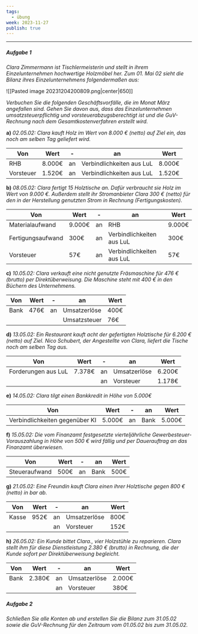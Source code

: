 ```yaml
---
tags:
  - übung
week: 2023-11-27
publish: true
---
```

***
##### Aufgabe 1
*Clara Zimmermann ist Tischlermeisterin und stellt in ihrem Einzelunternehmen hochwertige Holzmöbel her. Zum 01. Mai 02 sieht die Bilanz ihres Einzelunternehmens folgendermaßen aus:*

![[Pasted image 20231204200809.png|center|650]]

*Verbuchen Sie die folgenden Geschäftsvorfälle, die im Monat März angefallen sind. Gehen Sie davon aus, dass das Einzelunternehmen umsatzsteuerpflichtig und vorsteuerabzugsberechtigt ist und die GuV-Rechnung nach dem Gesamtkostenverfahren erstellt wird.*

**a)**
*02.05.02: Clara kauft Holz im Wert von 8.000 € (netto) auf Ziel ein, das noch am selben Tag geliefert wird.*

| Von       | Wert   | -   | an                        | Wert   |
| --------- | ------ | --- | ------------------------- | ------ |
| RHB       | 8.000€ | an  | Verbindlichkeiten aus LuL | 8.000€ |
| Vorsteuer | 1.520€ | an  | Verbindlichkeiten aus LuL | 1.520€ |

**b)**
*08.05.02: Clara fertigt 15 Holztische an. Dafür verbraucht sie Holz im Wert von 9.000 €. Außerdem stellt ihr Stromanbieter Clara 300 € (netto) für den in der Herstellung genutzten Strom in Rechnung (Fertigungskosten).*

| Von               | Wert   | -   | an                        | Wert   |
| ----------------- | ------ | --- | ------------------------- | ------ |
| Materialaufwand   | 9.000€ | an  | RHB                       | 9.000€ |
| Fertigungsaufwand | 300€   | an  | Verbindlichkeiten aus LuL | 300€   |
| Vorsteuer         | 57€    | an  | Verbindlichkeiten aus LuL | 57€    | 

**c)**
*10.05.02: Clara verkauft eine nicht genutzte Fräsmaschine für 476 € (brutto) per Direktüberweisung. Die Maschine steht mit 400 € in den Büchern des Unternehmens.*

| Von  | Wert | -   | an           | Wert |
| ---- | ---- | --- | ------------ | ---- |
| Bank | 476€ | an  | Umsatzerlöse | 400€ |
|      |      |     | Umsatzsteuer | 76€  | 

**d)**
*13.05.02: Ein Restaurant kauft acht der gefertigten Holztische für 6.200 € (netto) auf Ziel. Nico Schubert, der Angestellte von Clara, liefert die Tische noch am selben Tag aus.*

| Von                 | Wert   | -   | an           | Wert   |
| ------------------- | ------ | --- | ------------ | ------ |
| Forderungen aus LuL | 7.378€ | an  | Umsatzerlöse | 6.200€ |
|                     |        | an  | Vorsteuer    | 1.178€ |

**e)**
*14.05.02: Clara tilgt einen Bankkredit in Höhe von 5.000€*

| Von                            | Wert   | -   | an   | Wert   |
| ------------------------------ | ------ | --- | ---- | ------ |
| Verbindlichkeiten gegenüber KI | 5.000€ | an  | Bank | 5.000€ |

**f)**
*15.05.02: Die vom Finanzamt festgesetzte vierteljährliche Gewerbesteuer-Vorauszahlung in Höhe von 500 € wird fällig und per Dauerauftrag an das Finanzamt überwiesen.*

| Von           | Wert | -   | an   | Wert |
| ------------- | ---- | --- | ---- | ---- |
| Steueraufwand | 500€ | an  | Bank | 500€ | 

**g)**
*21.05.02: Eine Freundin kauft Clara einen ihrer Holztische gegen 800 € (netto) in bar ab.*

| Von   | Wert | -   | an           | Wert |
| ----- | ---- | --- | ------------ | ---- |
| Kasse | 952€ | an  | Umsatzerlöse | 800€ |
|       |      | an  | Vorsteuer    | 152€ | 

**h)**
*26.05.02: Ein Kunde bittet Clara., vier Holzstühle zu reparieren. Clara stellt ihm für diese Dienstleistung 2.380 € (brutto) in Rechnung, die der Kunde sofort per Direktüberweisung begleicht.*

| Von  | Wert   | -   | an           | Wert   |
| ---- | ------ | --- | ------------ | ------ |
| Bank | 2.380€ | an  | Umsatzerlöse | 2.000€ |
|      |        | an  | Vorsteuer    | 380€   | 

##### Aufgabe 2
*Schließen Sie alle Konten ab und erstellen Sie die Bilanz zum 31.05.02 sowie die GuV-Rechnung für den Zeitraum vom 01.05.02 bis zum 31.05.02.*


